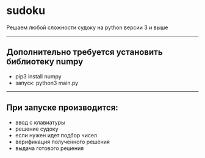 # sudoku

Решаем любой сложности судоку на python версии 3 и выше

---
## Дополнительно требуется установить библиотеку numpy

- pip3 install numpy
- запуск: python3 main.py

---

## При запуске производится:

- ввод с клавиатуры
- решение судоку
- если нужен идет подбор чисел
- верификация полученного решения
- выдача готового решения
